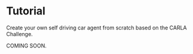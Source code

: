 # Tutorial

Create your own self driving car agent from scratch based on the CARLA Challenge. 

COMING SOON.
